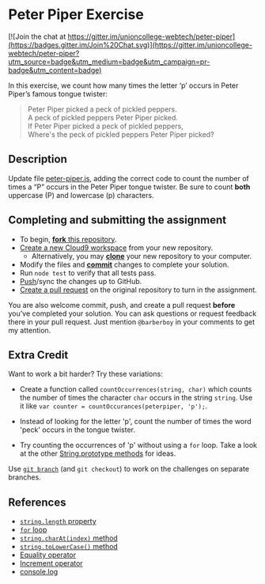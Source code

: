 Peter Piper Exercise
====================

[![Join the chat at https://gitter.im/unioncollege-webtech/peter-piper](https://badges.gitter.im/Join%20Chat.svg)](https://gitter.im/unioncollege-webtech/peter-piper?utm_source=badge&utm_medium=badge&utm_campaign=pr-badge&utm_content=badge)

In this exercise, we count how many times the letter ‘p’ occurs in Peter Piper’s
famous tongue twister:

> Peter Piper picked a peck of pickled peppers.  
> A peck of pickled peppers Peter Piper picked.  
> If Peter Piper picked a peck of pickled peppers,  
> Where's the peck of pickled peppers Peter Piper picked?  

Description
-----------
Update file [peter-piper.js](peter-piper.js#L22), adding the correct code to
count the number of times a “P” occurs in the Peter Piper tongue twister. Be 
sure to count **both** uppercase (P) and lowercase (p) characters.

Completing and submitting the assignment
----------------------------------------

- To begin, [**fork** this repository](https://guides.github.com/activities/forking/).
- [Create a new Cloud9 workspace](https://docs.c9.io/docs/setting-up-github-workspace) from your new repository.
  - Alternatively, you may [**clone**](http://gitref.org/creating/#clone) your new repository to your computer.
- Modify the files and [**commit**](http://gitref.org/basic/#commit) changes to complete your solution.
- Run `node test` to verify that all tests pass.
- [Push](http://gitref.org/remotes/#push)/sync the changes up to GitHub.
- [Create a pull request](https://help.github.com/articles/creating-a-pull-request) on the original repository to turn in the assignment.

You are also welcome commit, push, and create a pull request **before** you’ve 
completed your solution. You can ask questions or request feedback there in your
pull request. Just mention `@barberboy` in your comments to get my attention.

Extra Credit
------------

Want to work a bit harder? Try these variations:

- Create a function called `countOccurrences(string, char)` which counts the
  number of times the character `char` occurs in the string `string`. Use it
  like `var counter = countOccurances(peterpiper, 'p');`.

- Instead of looking for the letter 'p', count the number of times the word
  'peck' occurs in the tongue twister.

- Try counting the occurrences of 'p' without using a `for` loop. Take a look at
  the other [String.prototype methods](https://developer.mozilla.org/en-US/docs/Web/JavaScript/Reference/Global_Objects/String#String_instances)
  for ideas.

Use [`git branch`](https://www.atlassian.com/git/tutorials/using-branches/git-branch)
(and `git checkout`) to work on the challenges on separate branches.

References
----------

- [`string.length` property](https://developer.mozilla.org/en-US/docs/Web/JavaScript/Reference/Global_Objects/String/length)
- [`for` loop](https://developer.mozilla.org/en-US/docs/Web/JavaScript/Reference/Statements/for)
- [`string.charAt(index)` method](https://developer.mozilla.org/en-US/docs/Web/JavaScript/Reference/Global_Objects/String/charAt)
- [`string.toLowerCase()` method](https://developer.mozilla.org/en-US/docs/Web/JavaScript/Reference/Global_Objects/String/toLowerCase)
- [Equality operator](https://developer.mozilla.org/en-US/docs/Web/JavaScript/Reference/Operators/Comparison_Operators#Equality_operators)
- [Increment operator](https://developer.mozilla.org/en-US/docs/Web/JavaScript/Reference/Operators/Arithmetic_Operators#Increment_())
- [console.log](https://developer.mozilla.org/en-US/docs/Web/API/Console/log)
